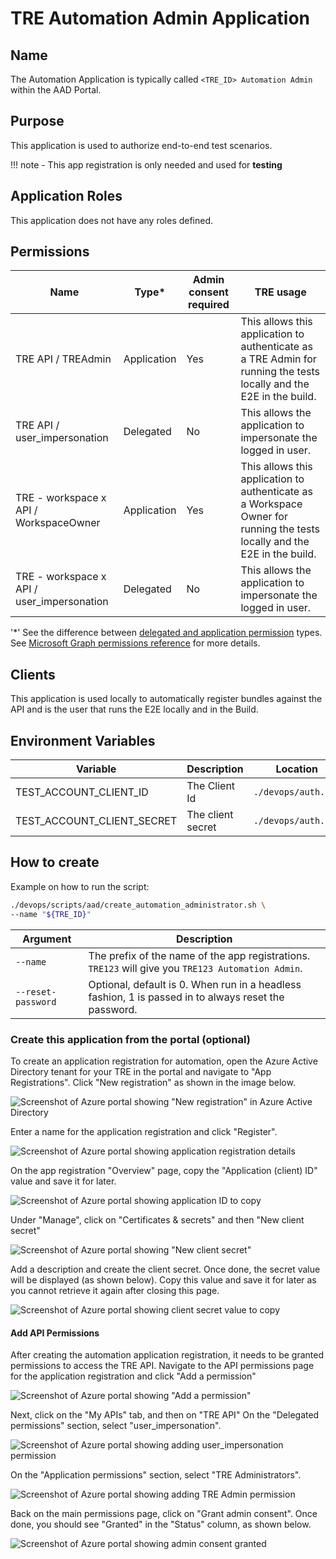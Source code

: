 # TRE Automation Admin Application

## Name
The Automation Application is typically called `<TRE_ID> Automation Admin` within the AAD Portal.

## Purpose
This application is used to authorize end-to-end test scenarios.


!!! note
    - This app registration is only needed and used for **testing**


## Application Roles
This application does not have any roles defined.

## Permissions
| Name | Type* | Admin consent required |  TRE usage |
| --- | -- | -----| --------- |
|TRE API / TREAdmin|Application|Yes|This allows this application to authenticate as a TRE Admin for running the tests locally and the E2E in the build.|
|TRE API / user_impersonation|Delegated|No|This allows the application to impersonate the logged in user.|
|TRE - workspace x API / WorkspaceOwner|Application|Yes|This allows this application to authenticate as a Workspace Owner for running the tests locally and the E2E in the build.|
|TRE - workspace x  API / user_impersonation|Delegated|No|This allows the application to impersonate the logged in user.|

'*' See the difference between [delegated and application permission](https://docs.microsoft.com/graph/auth/auth-concepts#delegated-and-application-permissions) types. See [Microsoft Graph permissions reference](https://docs.microsoft.com/graph/permissions-reference) for more details.

## Clients
This application is used locally to automatically register bundles against the API and is the user that runs the E2E locally and in the Build.

## Environment Variables
| Variable | Description | Location |
| -------- | ----------- | -------- |
|TEST_ACCOUNT_CLIENT_ID|The Client Id|`./devops/auth.env`|
|TEST_ACCOUNT_CLIENT_SECRET|The client secret|`./devops/auth.env`|

## How to create
Example on how to run the script:

```bash
./devops/scripts/aad/create_automation_administrator.sh \
--name "${TRE_ID}"
```

| Argument | Description |
| -------- | ----------- |
| `--name` | The prefix of the name of the app registrations. `TRE123` will give you `TRE123 Automation Admin`. |
| `--reset-password` | Optional, default is 0. When run in a headless fashion, 1 is passed in to always reset the password. |


### Create this application from the portal (optional)
To create an application registration for automation, open the Azure Active Directory tenant for your TRE in the portal and navigate to "App Registrations".
Click "New registration" as shown in the image below.

![Screenshot of Azure portal showing "New registration" in Azure Active Directory](../../assets/tre-automation-new-app-registration.png)

Enter a name for the application registration and click "Register".

![Screenshot of Azure portal showing application registration details](../../assets/tre-automation-register-application.png)

On the app registration "Overview" page, copy the "Application (client) ID" value and save it for later.

![Screenshot of Azure portal showing application ID to copy](../../assets/tre-automation-client-id.png)

Under "Manage", click on "Certificates & secrets" and then "New client secret"

![Screenshot of Azure portal showing "New client secret"](../../assets/tre-automation-new-client-secret.png)

Add a description and create the client secret. Once done, the secret value will be displayed (as shown below). Copy this value and save it for later as you cannot retrieve it again after closing this page.

![Screenshot of Azure portal showing client secret value to copy](../../assets/tre-automation-client-secret.png)

#### Add API Permissions

After creating the automation application registration, it needs to be granted permissions to access the TRE API.
Navigate to the API permissions page for the application registration and click "Add a permission"

![Screenshot of Azure portal showing "Add a permission"](../../assets/tre-automation-add-api-permission.png)

Next, click on the "My APIs" tab, and then on "TRE API"
On the "Delegated permissions" section, select "user_impersonation".

![Screenshot of Azure portal showing adding user_impersonation permission](../../assets/tre-automation-add-delegated-permission.png)

On the "Application permissions" section, select "TRE Administrators".

![Screenshot of Azure portal showing adding TRE Admin permission](../../assets/tre-automation-add-application-permission.png)

Back on the main permissions page, click on "Grant admin consent". Once done, you should see "Granted" in the "Status" column, as shown below.

![Screenshot of Azure portal showing admin consent granted](../../assets/tre-automation-admin-consent-granted.png)
